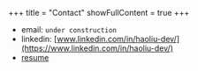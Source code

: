 +++
title = "Contact"
showFullContent = true
+++

* email: `under construction`
* linkedin: [www.linkedin.com/in/haoliu-dev/](https://www.linkedin.com/in/haoliu-dev/)
* [resume](/data/resume-hao-liu-2022.pdf "Hao's Resume")
